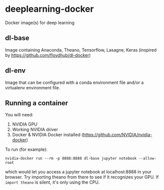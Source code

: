 # deeplearning-docker
Docker image(s) for deep learning

## dl-base
Image containing Anaconda, Theano, Tensorflow, Lasagne, Keras (inspired by https://github.com/floydhub/dl-docker)

## dl-env
Image that can be configured with a conda environment file and/or a virtualenv environment file.

## Running a container
You will need:

1. NVIDIA GPU
2. Working NVIDIA driver
3. Docker & NVIDIA Docker installed (https://github.com/NVIDIA/nvidia-docker)

To run (for example):

    nvidia-docker run --rm -p 8888:8888 dl-base jupyter notebook --allow-root

which would let you access a jupyter notebook at localhost:8888 in your browser. Try importing theano from there to see if it recognizes your GPU. If `import theano` is silent, it's only using the CPU.
